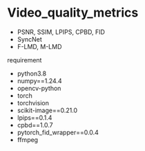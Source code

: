 # Video_quality_metrics

- PSNR, SSIM, LPIPS, CPBD, FID
- SyncNet
- F-LMD, M-LMD

requirement
- python3.8
- numpy==1.24.4
- opencv-python
- torch
- torchvision
- scikit-image==0.21.0
- lpips==0.1.4
- cpbd==1.0.7
- pytorch_fid_wrapper==0.0.4
- ffmpeg
